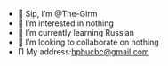 - 👋 Sip, I’m @The-Girm
- 👀 I’m interested in nothing
- 🌱 I’m currently learning Russian
- 💞️ I’m looking to collaborate on nothing
- П  My address:hphucbc@gmail.com

<!---
The-Girm/The-Girm is a ✨ special ✨ repository because its `README.md` (this file) appears on your GitHub profile.
You can click the Preview link to take a look at your changes.
--->
